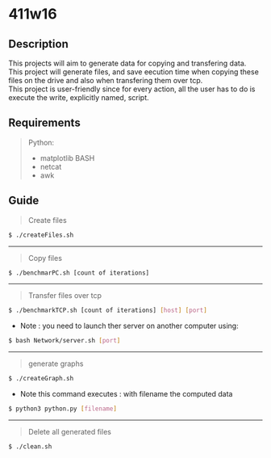 # 411w16

## Description

This projects will aim to generate data for copying and transfering data.  
This project will generate files, and save eecution time when copying these files on the drive and also when transfering them over tcp.  
This project is user-friendly since for every action, all the user has to do is execute the write, explicitly named, script.  


## Requirements

> Python:  
> * matplotlib
> BASH
> * netcat
> * awk

## Guide

> Create files
```bash
$ ./createFiles.sh
```
- - -
> Copy files
```bash
$ ./benchmarPC.sh [count of iterations]
```
- - -
> Transfer files over tcp
```bash
$ ./benchmarkTCP.sh [count of iterations] [host] [port]
```
* Note : you need to launch ther server on another computer using:
```bash
$ bash Network/server.sh [port]
```
- - -
> generate graphs
```bash
$ ./createGraph.sh
```
* Note this command executes : with filename the computed data
```bash
$ python3 python.py [filename]
```
- - -
> Delete all generated files
```bash
$ ./clean.sh
```

